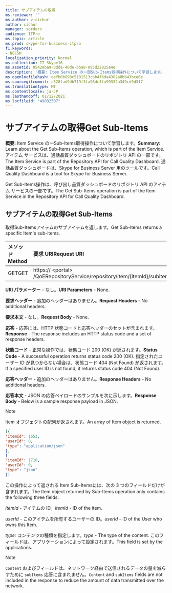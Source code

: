 ```yaml
---
title: サブアイテムの取得
ms.reviewer: ''
ms.author: v-cichur
author: cichur
manager: serdars
audience: ITPro
ms.topic: article
ms.prod: skype-for-business-itpro
f1.keywords:
- NOCSH
localization_priority: Normal
ms.collection: IT_Skype16
ms.assetid: 0542eba9-3dda-40de-bba8-095d22825e4e
description: '概要: Item Service の一部Sub-Items取得操作について学習します。 アイテム サービスは、通話品質ダッシュボードのリポジトリ API の一部です。 通話品質ダッシュボードは、Skype for Business Server 用のツールです。'
ms.openlocfilehash: defb0b898c5101513cbb4f6da4382a8bb43bce6e
ms.sourcegitcommit: c528fad9db719f3fa96dc3fa99332a349cd9d317
ms.translationtype: MT
ms.contentlocale: ja-JP
ms.lasthandoff: 01/12/2021
ms.locfileid: "49832507"
---
```

# <a name="get-sub-items"></a><span data-ttu-id="795a6-105">サブアイテムの取得</span><span class="sxs-lookup"><span data-stu-id="795a6-105">Get Sub-Items</span></span>
 
<span data-ttu-id="795a6-106">**概要:** Item Service の一Sub-Items取得操作について学習します。</span><span class="sxs-lookup"><span data-stu-id="795a6-106">**Summary:** Learn about the Get Sub-Items operation, which is part of the Item Service.</span></span> <span data-ttu-id="795a6-107">アイテム サービスは、通話品質ダッシュボードのリポジトリ API の一部です。</span><span class="sxs-lookup"><span data-stu-id="795a6-107">The Item Service is part of the Repository API for Call Quality Dashboard.</span></span> <span data-ttu-id="795a6-108">通話品質ダッシュボードは、Skype for Business Server 用のツールです。</span><span class="sxs-lookup"><span data-stu-id="795a6-108">Call Quality Dashboard is a tool for Skype for Business Server.</span></span>
  
<span data-ttu-id="795a6-109">Get Sub-Items操作は、呼び出し品質ダッシュボードのリポジトリ API のアイテム サービスの一部です。</span><span class="sxs-lookup"><span data-stu-id="795a6-109">The Get Sub-Items operation is part of the Item Service in the Repository API for Call Quality Dashboard.</span></span>
  
## <a name="get-sub-items"></a><span data-ttu-id="795a6-110">サブアイテムの取得</span><span class="sxs-lookup"><span data-stu-id="795a6-110">Get Sub-Items</span></span>

<span data-ttu-id="795a6-111">取得Sub-Itemsアイテムのサブアイテムを返します。</span><span class="sxs-lookup"><span data-stu-id="795a6-111">Get Sub-Items returns a specific Item's sub-items.</span></span>
  

|<span data-ttu-id="795a6-112">**メソッド**</span><span class="sxs-lookup"><span data-stu-id="795a6-112">**Method**</span></span>|<span data-ttu-id="795a6-113">**要求 URI**</span><span class="sxs-lookup"><span data-stu-id="795a6-113">**Request URI**</span></span>|<span data-ttu-id="795a6-114">**HTTP バージョン**</span><span class="sxs-lookup"><span data-stu-id="795a6-114">**HTTP Version**</span></span>|
|:-----|:-----|:-----|
|<span data-ttu-id="795a6-115">GET</span><span class="sxs-lookup"><span data-stu-id="795a6-115">GET</span></span>  <br/> |<span data-ttu-id="795a6-116">https:// \<portal\> /QoERepositoryService/repository/item/{itemId}/subitem</span><span class="sxs-lookup"><span data-stu-id="795a6-116">https://\<portal\>/QoERepositoryService/repository/item/{itemId}/subitem</span></span>  <br/> |<span data-ttu-id="795a6-117">HTTP/1.1</span><span class="sxs-lookup"><span data-stu-id="795a6-117">HTTP/1.1</span></span>  <br/> |
   
 <span data-ttu-id="795a6-118">**URI パラメーター** - なし。</span><span class="sxs-lookup"><span data-stu-id="795a6-118">**URI Parameters** - None.</span></span>
  
 <span data-ttu-id="795a6-119">**要求ヘッダー** - 追加のヘッダーはありません。</span><span class="sxs-lookup"><span data-stu-id="795a6-119">**Request Headers** - No additional headers.</span></span>
  
 <span data-ttu-id="795a6-120">**要求本文** - なし。</span><span class="sxs-lookup"><span data-stu-id="795a6-120">**Request Body** - None.</span></span>
  
 <span data-ttu-id="795a6-121">**応答** - 応答には、HTTP 状態コードと応答ヘッダーのセットが含まれます。</span><span class="sxs-lookup"><span data-stu-id="795a6-121">**Response** - The response includes an HTTP status code and a set of response headers.</span></span>
  
 <span data-ttu-id="795a6-122">**状態コード** - 正常な操作では、状態コード 200 (OK) が返されます。</span><span class="sxs-lookup"><span data-stu-id="795a6-122">**Status Code** - A successful operation returns status code 200 (OK).</span></span> <span data-ttu-id="795a6-123">指定されたユーザー ID が見つからない場合は、状態コード 404 (Not Found) が返されます。</span><span class="sxs-lookup"><span data-stu-id="795a6-123">If a specified user ID is not found, it returns status code 404 (Not Found).</span></span>
  
 <span data-ttu-id="795a6-124">**応答ヘッダー** - 追加のヘッダーはありません。</span><span class="sxs-lookup"><span data-stu-id="795a6-124">**Response Headers** - No additional headers.</span></span>
  
 <span data-ttu-id="795a6-125">**応答本文** - JSON の応答ペイロードのサンプルを次に示します。</span><span class="sxs-lookup"><span data-stu-id="795a6-125">**Response Body** - Below is a sample response payload in JSON.</span></span>
  
> [!NOTE]
> <span data-ttu-id="795a6-126">Item オブジェクトの配列が返されます。</span><span class="sxs-lookup"><span data-stu-id="795a6-126">An array of Item object is returned.</span></span> 
  
```json
[{
"itemId": 1653,
"userId": 0,
"type": "application/json"
},
{
"itemId": 1710,
"userId": 0,
"type": "json"
}]
```

<span data-ttu-id="795a6-127">この操作によって返される Item Sub-Itemsには、次の 3 つのフィールドだけが含まれます。</span><span class="sxs-lookup"><span data-stu-id="795a6-127">The Item object returned by Sub-Items operation only contains the following three fields.</span></span> 
  
 <span data-ttu-id="795a6-128">*itemId*  - アイテムの ID。</span><span class="sxs-lookup"><span data-stu-id="795a6-128">*itemId*  - ID of the item.</span></span>
  
 <span data-ttu-id="795a6-129">*userId*  - このアイテムを所有するユーザーの ID。</span><span class="sxs-lookup"><span data-stu-id="795a6-129">*userId*  - ID of the User who owns this Item.</span></span>
  
 <span data-ttu-id="795a6-130">*type:*  コンテンツの種類を指定します。</span><span class="sxs-lookup"><span data-stu-id="795a6-130">*type*  - The type of the content.</span></span> <span data-ttu-id="795a6-131">このフィールドは、アプリケーションによって設定されます。</span><span class="sxs-lookup"><span data-stu-id="795a6-131">This field is set by the applications.</span></span>
  
> [!NOTE]
>  <span data-ttu-id="795a6-132">`Content` およびフィールドは、ネットワーク経由で送信されるデータの量を減らすために `subItems` 応答に含まれません。</span><span class="sxs-lookup"><span data-stu-id="795a6-132">`Content` and `subItems` fields are not included in the response to reduce the amount of data transmitted over the network.</span></span>
  

